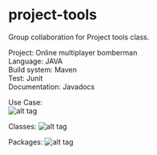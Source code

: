 # project-tools
Group collaboration for Project tools class. 

Project: Online multiplayer bomberman  
Language: JAVA  
Build system: Maven  
Test: Junit  
Documentation: Javadocs  

Use Case:  
![alt tag](http://puu.sh/njY39/6db115d1c3.png)

Classes:
![alt tag](http://puu.sh/nvBon/a12423b0e6.png)

Packages:
![alt tag](http://puu.sh/nw2DE/b01e3c0824.png)
